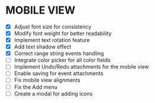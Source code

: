 # MOBILE VIEW

- [x] Adjust font size for consistency
- [x] Modify font weight for better readability
- [x] Implement text rotation feature
- [x] Add text shadow effect
- [x] Correct range string events handling
- [ ] Integrate color picker for all color fields
- [ ] Implement Undo/Redo attachments for the mobile view
- [ ] Enable saving for event attachments
- [ ] Fix mobile view alignments
- [ ] Fix the Add menu 
- [ ] Create a modal for adding icons
